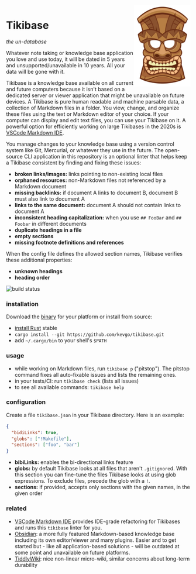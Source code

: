 <img src="doc/tiki_head.jpg" width="154" height="223" align="right">

# Tikibase

_the un-database_

Whatever note taking or knowledge base application you love and use today, it
will be dated in 5 years and unsupported/unavailable in 10 years. All your data
will be gone with it.

Tikibase is a knowledge base available on all current and future computers
because it isn't based on a dedicated server or viewer application that might be
unavailable on future devices. A Tikibase is pure human readable and machine
parsable data, a collection of Markdown files in a folder. You view, change, and
organize these files using the text or Markdown editor of your choice. If your
computer can display and edit text files, you can use your Tikibase on it. A
powerful option for efficiently working on large Tikibases in the 2020s is
[VSCode Markdown IDE](https://github.com/kevgo/vscode-markdown-ide).

You manage changes to your knowledge base using a version control system like
Git, Mercurial, or whatever they use in the future. The open-source CLI
application in this repository is an optional linter that helps keep a Tikibase
consistent by finding and fixing these issues:

- **broken links/images:** links pointing to non-existing local files
- **orphaned resources:** non-Markdown files not referenced by a Markdown
  document
- **missing backlinks:** if document A links to document B, document B must also
  link to document A
- **links to the same document:** document A should not contain links to
  document A
- **inconsistent heading capitalization:** when you use `## FooBar` and
  `## Foobar` in different documents
- **duplicate headings in a file**
- **empty sections**
- **missing footnote definitions and references**

When the config file defines the allowed section names, Tikibase verifies these
additional properties:

- **unknown headings**
- **heading order**

![build status](https://github.com/kevgo/tikibase/actions/workflows/ci.yml/badge.svg)

### installation

Download the [binary](https://github.com/kevgo/tikibase/releases/latest) for
your platform or install from source:

- [install Rust](https://rustup.rs) stable
- `cargo install --git https://github.com/kevgo/tikibase.git`
- add `~/.cargo/bin` to your shell's `$PATH`

### usage

- while working on Markdown files, run `tikibase p` ("pitstop"). The pitstop
  command fixes all auto-fixable issues and lists the remaining ones.
- in your tests/CI: run `tikibase check` (lists all issues)
- to see all available commands: `tikibase help`

### configuration

Create a file `tikibase.json` in your Tikibase directory. Here is an example:

```json
{
  "bidiLinks": true,
  "globs": ["!Makefile"],
  "sections": ["foo", "bar"]
}
```

- **bibiLinks:** enables the bi-directional links feature
- **globs:** by default Tikibase looks at all files that aren't `.gitignore`d.
  With this section you can fine-tune the files Tikibase looks at using glob
  expressions. To exclude files, precede the glob with a `!`.
- **sections:** if provided, accepts only sections with the given names, in the
  given order

### related

- [VSCode Markdown IDE](https://github.com/kevgo/vscode-markdown-ide) provides
  IDE-grade refactoring for Tikibases and runs this `tikibase` linter for you.
- [Obsidian](https://obsidian.md): a more fully featured Markdown-based
  knowledge base including its own editor/viewer and many plugins. Easier and to
  get started but - like all application-based solutions - will be outdated at
  some point and unavailable on future platforms.
- [TiddlyWiki](https://tiddlywiki.com): nice non-linear micro-wiki, similar
  concerns about long-term durability
